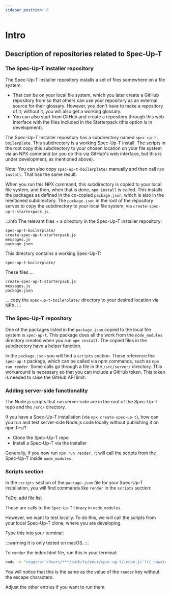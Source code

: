 ```yaml
---
sidebar_position: 0
---
```


# Intro

## Description of repositories related to Spec-Up-T

### The Spec-Up-T installer repository

The Spec-Up-T Installer repository installs a set of files somewhere on a file system.

- That can be on your local file system, which you later create a GitHub repository from so that others can use your repository as an external source for their glossary. However, you don't have to make a repository of it; without it, you will also get a working glossary.
- You can also start from GitHub and create a repository through this web interface with the files included in the Starterpack (this option is in development).

The Spec-Up-T Installer repository has a subdirectory named `spec-up-t-boilerplate`. This subdirectory is a working Spec-Up-T install. The scripts in the root copy this subdirectory to your chosen location on your file system via an NPX command (or you do this via GitHub's web interface, but this is under development, as mentioned above).

Note: You can also copy `spec-up-t-boilerplate/` manually and then call `npm install`. That has the same result.

When you run this NPX command, this subdirectory is copied to your local file system, and then, when that is done, `npm install` is called. This installs the packages as defined in the co-copied `package.json`, which is also in the mentioned subdirectory. The `package.json` in the root of the repository serves to copy the subdirectory to your local file system, via `create-spec-up-t-starterpack.js`.

:::info
The relevant files + a directory in the Spec-Up-T installer repository:

```
spec-up-t-boilerplate/
create-spec-up-t-starterpack.js
messages.js
package.json
```

This directory contains a working Spec-Up-T:
```
spec-up-t-boilerplate/
```

These files …

```
create-spec-up-t-starterpack.js
messages.js
package.json
```

… copy the `spec-up-t-boilerplate/` directory to your desired location via NPX.
:::

### The Spec-Up-T repository

One of the packages listed in the `package.json` copied to the local file system is `spec-up-t`. This package does all the work from the `node_modules` directory created when you run `npm install`. The copied files in the subdirectory have a helper function.

In the `package.json` you will find a `scripts` section. These reference the `spec-up-t` package, which can be called via npm commands, such as `npm run render`. Some calls go through a file in the `/src/server/` directory. This workaround is necessary so that you can include a  GitHub token. This token is needed to raise the GitHub API limit.

### Adding server-side functionality

The Node.js scripts that run server-side are in the root of the Spec-Up-T repo and the `/src/` directory.

If you have a Spec-Up-T installation (via `npx create-spec-up-t`), how can you run and test server-side Node.js code locally without publishing it on npm first?

- Clone the Spec-Up-T repo
- Install a Spec-Up-T via the installer
  
Generally, if you now run `npm run render,` it will call the scripts from the Spec-Up-T inside `node_modules` .

### Scripts section

In the `scripts` section of the `package.json` file for your Spec-Up-T installation, you will find commands like `render` in the `scripts` section:

ToDo: add file list

These are calls to the `Spec-Up-T` library in `node_modules`.

However, we want to test locally. To do this, we will call the scripts from your local Spec-Up-T clone, where you are developing.

Type this into your terminal:

:::warning
It is only tested on macOS.
:::

To `render` the index.html file, run this in your terminal:

```bash
node -e "require('/Users/***/path/to/your/spec-up-t/index.js')({ nowatch: true })"
```

You will notice that this is the same as the value of the `render` key without the escape characters.

Adjust the other entries if you want to run them.
